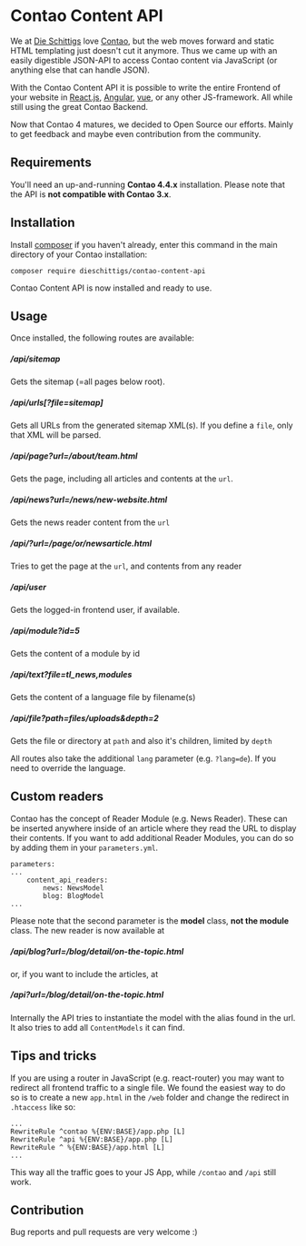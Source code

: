 # Contao Content API

We at [Die Schittigs](http://www.dieschittigs.de) love
[Contao](https://contao.org/de/), but the web moves
forward and static HTML templating just doesn't cut it anymore. Thus we came up
with an easily digestible JSON-API to access Contao content via JavaScript
(or anything else that can handle JSON).

With the Contao Content API it is possible to write the entire Frontend of your
website in [React.js](https://facebook.github.io/react/), [Angular](https://angular.io/), [vue](https://vuejs.org/), or any other
JS-framework. All while still using the great Contao Backend.

Now that Contao 4 matures, we decided to Open Source our efforts. Mainly to get
feedback and maybe even contribution from the community.

## Requirements

You'll need an up-and-running **Contao 4.4.x** installation.
Please note that the API is **not compatible with Contao 3.x**.

## Installation

Install [composer](https://getcomposer.org) if you haven't already,
enter this command in the main directory of your Contao installation:

    composer require dieschittigs/contao-content-api

Contao Content API is now installed and ready to use.

## Usage

Once installed, the following routes are available:

##### /api/sitemap

Gets the sitemap (=all pages below root).

##### /api/urls[?file=sitemap]

Gets all URLs from the generated sitemap XML(s). If you define a `file`, only that XML will be parsed.

##### /api/page?url=/about/team.html

Gets the page, including all articles and contents at the `url`.

##### /api/news?url=/news/new-website.html

Gets the news reader content from the `url`

##### /api/?url=/page/or/newsarticle.html

Tries to get the page at the `url`, and contents from any reader

##### /api/user

Gets the logged-in frontend user, if available.

##### /api/module?id=5

Gets the content of a module by id

##### /api/text?file=tl_news,modules

Gets the content of a language file by filename(s)

##### /api/file?path=files/uploads&depth=2

Gets the file or directory at `path` and also it's children, limited by `depth`

All routes also take the additional `lang` parameter (e.g. `?lang=de`). If you
need to override the language.

## Custom readers

Contao has the concept of Reader Module (e.g. News Reader). These can be
inserted anywhere inside of an article where they read the URL to display
their contents. If you want to add additional Reader Modules, you can do
so by adding them in your `parameters.yml`.

    parameters:
    ...
        content_api_readers:
            news: NewsModel
            blog: BlogModel
    ...

Please note that the second parameter is the **model** class, **not the module**
class. The new reader is now available at

##### /api/blog?url=/blog/detail/on-the-topic.html

or, if you want to include the articles, at

##### /api?url=/blog/detail/on-the-topic.html

Internally the API tries to instantiate the model with the alias found in the url.
It also tries to add all `ContentModels` it can find.

## Tips and tricks

If you are using a router in JavaScript (e.g. react-router) you may want to redirect
all frontend traffic to a single file. We found the easiest way to do so is to
create a new `app.html` in the `/web` folder and change the redirect in `.htaccess`
like so:

    ...
    RewriteRule ^contao %{ENV:BASE}/app.php [L]
    RewriteRule ^api %{ENV:BASE}/app.php [L]
    RewriteRule ^ %{ENV:BASE}/app.html [L]
    ...

This way all the traffic goes to your JS App, while `/contao` and `/api` still work.

## Contribution

Bug reports and pull requests are very welcome :)
